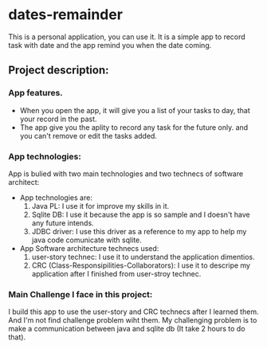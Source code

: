 # dates-remainder
This is a personal application, you can use it. It is a simple app to record task with date and the app remind you when the date coming.

## Project description:
### App features.
- When you open the app, it will give you a list of your tasks to day, that your record in the past.
- The app give you the aplity to record any task for the future only. and you can't remove or edit the tasks added.
### App technologies:
App is bulied with two main technologies and two technecs of software architect:
- App technologies are:
    1. Java PL: I use it for improve my skills in it.
    2. Sqlite DB: I use it because the app is so sample and I doesn't have any future intends.
    3. JDBC driver: I use this driver as a reference to my app to help my java code comunicate with sqlite.
- App Software architecture technecs used:
    1. user-story technec: I use it to understand the application dimentios.
    2. CRC (Class-Responsipilities-Collaborators): I use it to descripe my application after I finished from user-stroy technec.
### Main Challenge I face in this project:
I build this app to use the user-story and CRC technecs after I learned them. And I'm not find challenge problem wiht them.
My challenging problem is to make a communication between java and sqlite db (It take 2 hours to do that).